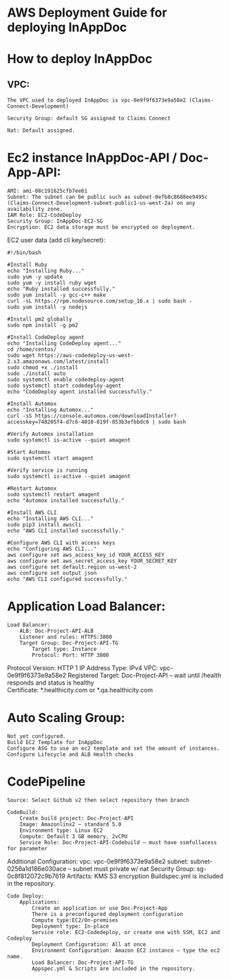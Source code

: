 # AWS Deployment Guide for deploying InAppDoc


# How to deploy InAppDoc


## VPC:
	The VPC used to deployed InAppDoc is vpc-0e9f9f6373e9a58e2 (Claims-Connect-Development)
	
	Security Group: default SG assigned to Claims Connect
	
	Nat: Default assigned. 

# Ec2 instance InAppDoc-API / Doc-App-API:
 	AMI: ami-08c191625cfb7ee61
	Subnet: The subnet can be public such as subnet-0efb8c8688ee9495c (Claims-Connect-Development-subnet-public1-us-west-2a) on any availability zone. 
	IAM Role: EC2-CodeDeploy
	Security Group: InAppDoc-EC2-SG
	Encryption: EC2 data storage must be encrypted on deployment.


EC2 user data (add cli key/secret):

	#!/bin/bash
	
	#Install Ruby
	echo "Installing Ruby..."
	sudo yum -y update
	sudo yum -y install ruby wget
	echo "Ruby installed successfully."
	sudo yum install -y gcc-c++ make
	curl -sL https://rpm.nodesource.com/setup_16.x | sudo bash -
	sudo yum install -y nodejs
	
	#Install pm2 globally
	sudo npm install -g pm2
	
	#Install CodeDeploy agent
	echo "Installing CodeDeploy agent..."
	cd /home/centos/
	sudo wget https://aws-codedeploy-us-west-2.s3.amazonaws.com/latest/install
	sudo chmod +x ./install
	sudo ./install auto
	sudo systemctl enable codedeploy-agent
	sudo systemctl start codedeploy-agent
	echo "CodeDeploy agent installed successfully."
	
	#Install Automox
	echo "Installing Automox..."
	curl -sS https://console.automox.com/downloadInstaller?accesskey=748205f4-d7c6-4010-819f-853b3efbbdc6 | sudo bash
	
	#Verify Automox installation
	sudo systemctl is-active --quiet amagent
	
	#Start Automox
	sudo systemctl start amagent
	
	#Verify service is running
	sudo systemctl is-active --quiet amagent
	
	#Restart Automox
	sudo systemctl restart amagent
	echo "Automox installed successfully."
	
	#Install AWS CLI
	echo "Installing AWS CLI..."
	sudo pip3 install awscli
	echo "AWS CLI installed successfully."
	
	#Configure AWS CLI with access keys
	echo "Configuring AWS CLI..."
	aws configure set aws_access_key_id YOUR_ACCESS_KEY
	aws configure set aws_secret_access_key YOUR_SECRET_KEY
	aws configure set default.region us-west-2
	aws configure set output json
	echo "AWS CLI configured successfully."



# Application Load Balancer:

	Load Balancer:
		ALB: Doc-Project-API-ALB
		Listener and rules: HTTPS:3800 
		Target Group: Doc-Project-API-TG
			Target type: Instance
			Protocol: Port: HTTP 3800
Protocol Version: HTTP 1
IP Address Type: IPv4
VPC: vpc-0e9f9f6373e9a58e2
Registered Target: Doc-Project-API – wait until /health responds and status is healthy	
			Certificate: *.healthicity.com or *.qa.healthicity.com

# Auto Scaling Group:

	Not yet configured.
	Build EC2 Template for InAppDoc 
	Configure ASG to use an ec2 template and set the amount of instances.
	Configure Lifecycle and ALB Health checks

# CodePipeline

	Source: Select Github v2 then select repository then branch

	CodeBuild:
		Create build project: Doc-Project-API
		Image: Amazonlinx2 – standard 5.0
		Environment type: Linux EC2
		Compute: Default 3 GB memory, 2vCPU
		Service Role: Doc-Project-API-Codebuild – must have ssmfullacess for parameter
Additional Configuration:
		vpc: vpc-0e9f9f6373e9a58e2
		subnet: subnet-0256a1d186e030ace – subnet must private w/ nat 
		Security Group: sg-0c8f812072c9b7619
		Artifacts: KMS S3 encryption
		Buildspec.yml is included in the repository.	



	Code Deploy: 
		Applications: 
			Create an application or use Doc-Project-App
			There is a preconfigured deployment configuration
			Compute type:EC2/On-premises
			Deployment type: In-place
			Service role: EC2-Codedeploy, or create one with SSM, EC2 and Codeploy 
			Deployment Configuration: All at once
			Environment Configuration: Amazon EC2 instance – type the ec2 name.
			Load Balancer: Doc-Project-API-TG		
			Appspec.yml & Scripts are included in the repository.

